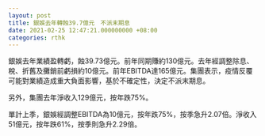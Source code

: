 ```yaml
---
layout: post
title: 銀娛去年轉蝕39.7億元　不派末期息
date: 2021-02-25 12:47:21.000000000 +08:00
categories: rthk
---
```


銀娛去年業績盈轉虧，蝕39.73億元。前年同期賺約130億元。去年經調整除息、稅、折舊及攤銷前虧損約10億元。前年EBITDA達165億元。集團表示，疫情反覆可能對業績造成重大負面影響，基於不確定性，決定不派末期息。

另外，集團去年淨收入129億元，按年跌75%。

單計上季，銀娛經調整EBITDA為10億元，按年跌75%，按季急升2.07倍。淨收入51億元，按年跌61%，按季則急升2.29倍。
